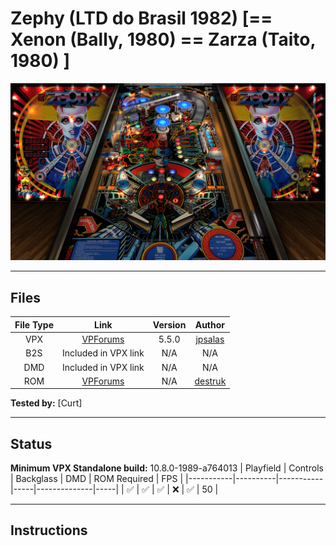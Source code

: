 # Zephy (LTD do Brasil 1982) [== Xenon (Bally, 1980) == Zarza (Taito, 1980) ]

![Table Preview](../../images/vpx-zephy-preview.jpg)

---

## Files
| File Type | Link | Version | Author |
|:---------:|:----:|:-------:|:------:|
| VPX | [VPForums](https://www.vpforums.org/index.php?app=downloads&showfile=14993) | 5.5.0 | [jpsalas](https://www.vpforums.org/index.php?showuser=277}) |
| B2S | Included in VPX link | N/A | N/A |
| DMD | Included in VPX link | N/A | N/A |
| ROM | [VPForums](https://www.vpforums.org/index.php?app=downloads&showfile=474) | N/A | [destruk](https://www.vpforums.org/index.php?showuser=5}) |

**Tested by:** [Curt]

---

## Status 
**Minimum VPX Standalone build:** 10.8.0-1989-a764013
| Playfield | Controls | Backglass | DMD | ROM Required | FPS | 
|-----------|----------|-----------|-----|--------------|-----|
| :white_check_mark: | :white_check_mark: | :white_check_mark: | :x: | :white_check_mark: | 50 |

---

## Instructions
